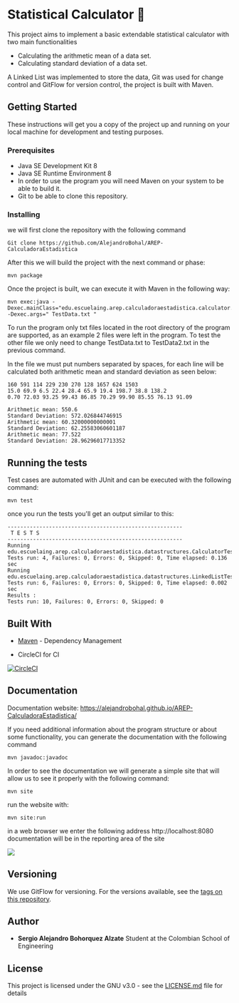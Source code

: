 # Statistical Calculator  :rocket:
This project aims to implement a basic extendable statistical calculator with two main functionalities 

 - Calculating the arithmetic mean of a data set.
 - Calculating standard deviation of a data set. 

A Linked List was implemented to store the data, Git was used for change control and GitFlow for version control, the project is built with Maven.

## Getting Started

These instructions will get you a copy of the project up and running on your local machine for development and testing purposes. 

### Prerequisites

- Java SE Development Kit 8
- Java SE Runtime Environment 8
- In order to use the program you will need Maven on your system to be able to build it.
- Git to be able to clone this repository. 


### Installing

we will first clone the repository with the following command

```
Git clone https://github.com/AlejandroBohal/AREP-CalculadoraEstadistica
```

After this we will build the project with the next command or phase:
```
mvn package
```
Once the project is built, we can execute it with Maven in the following way:
```
mvn exec:java -Dexec.mainClass="edu.escuelaing.arep.calculadoraestadistica.calculator.CalculatorDemo" -Dexec.args=" TestData.txt "
```
To run the program only txt files located in the root directory of the program are supported, as an example 2 files were left in the program. To test the other file we only need to change TestData.txt to TestData2.txt in the previous command.

In the file we must put numbers separated by spaces, for each line will be calculated both arithmetic mean and standard deviation as seen below:
```
160 591 114 229 230 270 128 1657 624 1503
15.0 69.9 6.5 22.4 28.4 65.9 19.4 198.7 38.8 138.2
0.70 72.03 93.25 99.43 86.85 70.29 99.90 85.55 76.13 91.09
```
```
Arithmetic mean: 550.6
Standard Deviation: 572.026844746915
Arithmetic mean: 60.32000000000001
Standard Deviation: 62.25583060601187
Arithmetic mean: 77.522
Standard Deviation: 28.96296017713352
```
## Running the tests

Test cases are automated with JUnit and can be executed with the following command:
```
mvn test
```
once you run the tests you'll get an output similar to this:
```
-------------------------------------------------------
 T E S T S
-------------------------------------------------------
Running edu.escuelaing.arep.calculadoraestadistica.datastructures.CalculatorTest
Tests run: 4, Failures: 0, Errors: 0, Skipped: 0, Time elapsed: 0.136 sec
Running edu.escuelaing.arep.calculadoraestadistica.datastructures.LinkedListTest
Tests run: 6, Failures: 0, Errors: 0, Skipped: 0, Time elapsed: 0.002 sec
Results :
Tests run: 10, Failures: 0, Errors: 0, Skipped: 0
```

## Built With

* [Maven](https://maven.apache.org/) - Dependency Management

* CircleCI for CI

[![CircleCI](https://circleci.com/gh/AlejandroBohal/AREP-CalculadoraEstadistica.svg?style=svg)](https://circleci.com/gh/AlejandroBohal/AREP-CalculadoraEstadistica)

## Documentation

Documentation website:
https://alejandrobohal.github.io/AREP-CalculadoraEstadistica/

If you need additional information about the program structure or about some functionality, you can generate the documentation with the following command
```
mvn javadoc:javadoc
```
In order to see the documentation we will generate a simple site that will allow us to see it properly with the following command:
```
mvn site
```
run the website with:
```
mvn site:run
```
in a web browser we enter the following address http://localhost:8080 
documentation will be in the reporting area of the site

![](https://i.ibb.co/tBLtQdJ/Javadoc.png)

## Versioning

We use GitFlow for versioning. For the versions available, see the [tags on this repository](https://github.com/AlejandroBohal/AREP-CalculadoraEstadistica/tags). 

## Author

* **Sergio Alejandro Bohorquez Alzate** 
Student at the Colombian School of Engineering

## License

This project is licensed under the GNU v3.0 - see the [LICENSE.md](LICENSE.md) file for details

